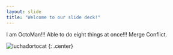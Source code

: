 ```yaml
---
layout: slide
title: "Welcome to our slide deck!"
---
```



I am OctoMan!!! Able to do eight things at once!!! Merge Conflict.


![luchadortocat](https://octodex.github.com/images/luchadortocat.png)
{: .center}
